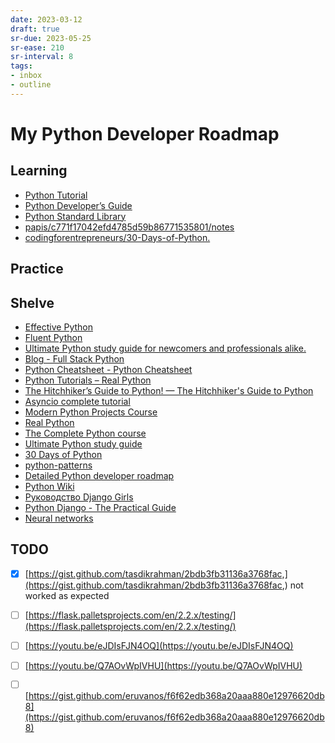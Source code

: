 ```yaml
---
date: 2023-03-12
draft: true
sr-due: 2023-05-25
sr-ease: 210
sr-interval: 8
tags:
- inbox
- outline
---
```


# My Python Developer Roadmap

## Learning


- [Python Tutorial](/not_created.md)
- [Python Developer’s Guide](https://devguide.python.org/)
- [Python Standard Library](./papis/74b5d9ce4b6ffcf86eaf9484220a6ab5/notes.md)
- [papis/c771f17042efd4785d59b86771535801/notes](./papis/c771f17042efd4785d59b86771535801/notes.md)
- [codingforentrepreneurs\/30-Days-of-Python.](https://www.youtube.com/playlist?list=PLEsfXFp6DpzQjDBvhNy5YbaBx9j-ZsUe6)

## Practice

## Shelve


- [Effective Python](./papis/7f8d984537ec14ac5cd5432d44facea8-slatkin-brett/notes.md)
- [Fluent Python](./papis/bdcf7cd50c6dc8a18320d0c05b44affe-ramalho-luciano/notes.md)
- [Ultimate Python study guide for newcomers and professionals alike.](https://github.com/huangsam/ultimate-python)
- [Blog - Full Stack Python](https://www.fullstackpython.com/blog.html)
- [Python Cheatsheet - Python Cheatsheet](https://www.pythoncheatsheet.org/)
- [Python Tutorials – Real Python](https://realpython.com/)
- [The Hitchhiker’s Guide to Python! — The Hitchhiker's Guide to Python](https://python-docs.readthedocs.io/en/latest/index.html)
- [Asyncio complete tutorial](https://superfastpython.com/python-asyncio/)
- [Modern Python Projects Course ](https://training.talkpython.fm/courses/details/modern-python-projects)
- [Real Python](https://realpython.com/account/purchases/)
- [The Complete Python course](https://www.udemy.com/course/the-complete-python-course/)
- [Ultimate Python study guide](https://github.com/huangsam/ultimate-python)
- [30 Days of Python](https://github.com/codingforentrepreneurs/30-Days-of-Python)
- [python-patterns](https://github.com/faif/python-patterns)
- [Detailed Python developer roadmap](https://github.com/amaargiru/pyroad)
- [Python Wiki](https://wiki.python.org/moin/)
- [Руководство Django Girls](https://tutorial.djangogirls.org/ru/)
- [Python Django - The Practical Guide](https://www.udemy.com/course/python-django-the-practical-guide/)
- [Neural networks](https://stepik.org/course/50352/promo)


## TODO

- [x] [https://gist.github.com/tasdikrahman/2bdb3fb31136a3768fac,](https://gist.github.com/tasdikrahman/2bdb3fb31136a3768fac,) not worked as
  expected

- [ ] [https://flask.palletsprojects.com/en/2.2.x/testing/](https://flask.palletsprojects.com/en/2.2.x/testing/)
- [ ] [https://youtu.be/eJDIsFJN4OQ](https://youtu.be/eJDIsFJN4OQ)
- [ ] [https://youtu.be/Q7AOvWpIVHU](https://youtu.be/Q7AOvWpIVHU)
- [ ] [https://gist.github.com/eruvanos/f6f62edb368a20aaa880e12976620db8](https://gist.github.com/eruvanos/f6f62edb368a20aaa880e12976620db8)
